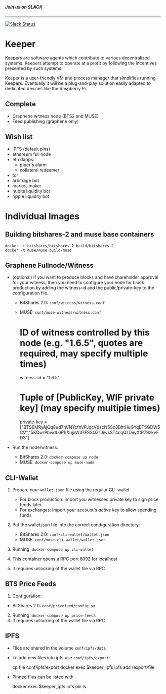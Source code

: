 ##### Join us on SLACK
------
[![Slack Status](http://slack.makerdao.com/badge.svg)](https:/slack.makerdao.com)


Keeper
======

Keepers are software agents which contribute to various decentralized systems.
Keepers attempt to operate at a profit by following the incentives presented by such systems.

Keeper is a user-friendly VM and process manager that simplifies running Keepers. 
Eventually it will be a plug-and-play solution easily adapted to dedicated devices like the Raspberry Pi.

Complete
---
* Graphene witness node (BTS2 and MUSE)
* Feed publishing (graphene only)

Wish list
---------
* IPFS (default pins)
 * ethereum full node
 * eth dapps:
    * piper's alarm
     * collateral redeemer
 * tor
 * arbitrage bot
 * market-maker
 * nubits liquidity bot
 * ripple liquidity bot

Individual Images
===

Building bitshares-2 and muse base containers
---------------------------------------------

    docker -t bitshares/bitshares-2 build/bitshares-2
    docker -t muse/muse build/muse

Graphene Fullnode/Witness
------------------------------
 * (optional) If you want to produce blocks and have shareholder approval for
   your witness, then you need to configure your node for block production by
   adding the witness-id and the public/private-key to the configuration file.

   * BitShares 2.0: `conf/witness/witness.conf`
   * MUSE: `conf/muse-witness/witness.conf`
     
     # ID of witness controlled by this node (e.g. "1.6.5", quotes are required, may specify multiple times)
     witness-id = "1.6.5"
     # Tuple of [PublicKey, WIF private key] (may specify multiple times)
     private-key = ["BTS6MRyAjQq8ud7hVNYcfnVPJqcVpscN5So8BhtHuGYqET5GDW5CV","5KQwrPbwdL6PhXujxW37FSSQZ1JiwsST4cqQzDeyXtP79zkvFD3"]

 * Run the node/witness:
 
   * BitShares 2.0: `docker-compose up node`
   * MUSE: `docker-compose up muse-node`

CLI-Wallet
-------------------------
 1. Prepare your `wallet.json` file using the regular CLI-wallet

    * For block production: Import you witnesses private key to sign price
      feeds later
    * For exchanges: Import your account's *active* key to allow spending funds

 2. Put the wallet.json file into the correct condiguration directory:

    * BitShares 2.0: `conf/cli-wallet/wallet.json`
    * MUSE: `conf/muse-cli-wallet/wallet.json`
 
 3. Running: `docker-compose up cli-wallet`
 4. This container opens a RPC port 8092 for localhost
 5. It requires unlocking of the wallet file via RPC

BTS Price Feeds
-------------------------
 1. Configuration:

   * BitShares 2.0: `conf/pricefeed/config.py`

 2. Running: `docker-compose up price-feeds`
 3. It requires unlocking of the wallet file via RPC

IPFS
----
 * Files are shared in the volume `conf/ipfs/data`
 * To add new files into ipfs use `conf/ipfs/export`:

    cp file conf/ipfs/export
    docker exec $keeper_ipfs ipfs add /export/file

 * Pinned files can be listed with

    docker exec $keeper_ipfs ipfs pin ls


